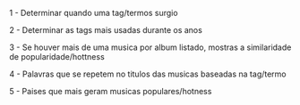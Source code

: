 1 - Determinar quando uma tag/termos surgio

2 - Determinar as tags mais usadas durante os anos

3 - Se houver mais de uma musica por album listado, mostras a similaridade de popularidade/hottness

4 - Palavras que se repetem no titulos das musicas baseadas na tag/termo

5 - Paises que mais geram musicas populares/hotness

